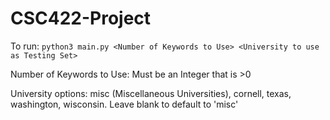 # CSC422-Project

To run: `python3 main.py <Number of Keywords to Use> <University to use as Testing Set>`

Number of Keywords to Use: Must be an Integer that is >0

University options: misc (Miscellaneous Universities), cornell, texas, washington, wisconsin. Leave blank to default to 'misc'

